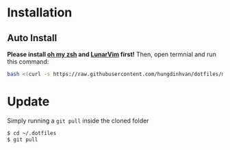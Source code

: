 # Installation

## Auto Install
**Please install [oh my zsh](https://github.com/ohmyzsh/ohmyzsh) and [LunarVim](https://github.com/LunarVim/LunarVim) first!**
Then, open termnial and run this command:
```sh
bash <(curl -s https://raw.githubusercontent.com/hungdinhvan/dotfiles/master/install.sh)
```

# Update
Simply running a `git pull` inside the cloned folder

```sh
$ cd ~/.dotfiles
$ git pull
```

